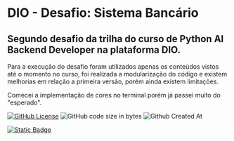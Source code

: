# DIO - Desafio: Sistema Bancário
## Segundo desafio da trilha do curso de Python AI Backend Developer na plataforma DIO.

Para a execução do desafio foram utilizados apenas os conteúdos vistos até o momento no curso, foi realizada a modularização do código e existem melhorias em relação a primeira versão, porém ainda existem limitações.

Comecei a implementação de cores no terminal porém já passei muito do "esperado".

[![GitHub License](https://img.shields.io/github/license/ImTeli/trilha_python_dio_desafio_sistema_bancario)](https://github.com/ImTeli/dio_otimizando_sistema_bancario/blob/main/LICENSE)
![GitHub code size in bytes](https://img.shields.io/github/languages/code-size/ImTeli/dio_otimizando_sistema_bancario)
![Github Created At](https://img.shields.io/github/created-at/ImTeli/dio_otimizando_sistema_bancario)

[![Static Badge](https://img.shields.io/badge/Author-ImTeli-blue)](https://github.com/ImTeli)
